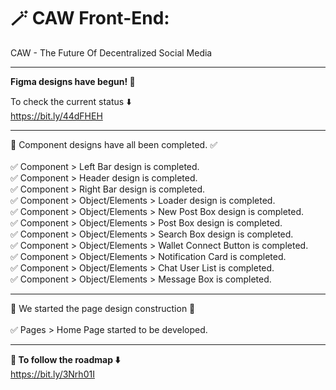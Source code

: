 # 🪄 CAW Front-End:
CAW - The Future Of Decentralized Social Media

---

**Figma designs have begun!  🎉**

To check the current status ⬇️
<br/> https://bit.ly/44dFHEH <br/>

---
🎉 Component designs have all been completed. ✅ <br/>
<br/> ✅ Component > Left Bar design is completed.
<br/> ✅ Component > Header design is completed.
<br> ✅ Component > Right Bar design is completed.
<br> ✅ Component > Object/Elements > Loader design is completed.
<br/> ✅ Component > Object/Elements > New Post Box design is completed.
<br/> ✅ Component > Object/Elements > Post Box design is completed.
<br/> ✅ Component > Object/Elements > Search Box design is completed.
<br/> ✅ Component > Object/Elements > Wallet Connect Button is completed.
<br/> ✅ Component > Object/Elements > Notification Card is completed.
<br/> ✅ Component > Object/Elements > Chat User List is completed.
<br/> ✅ Component > Object/Elements >  Message Box is completed.

---

🎨 We started the page design construction 🚧 <br/>
<br/> ✅ Pages > Home Page started to be developed.

---
**🚀 To follow the roadmap ⬇️**
<br/>  https://bit.ly/3Nrh01I


